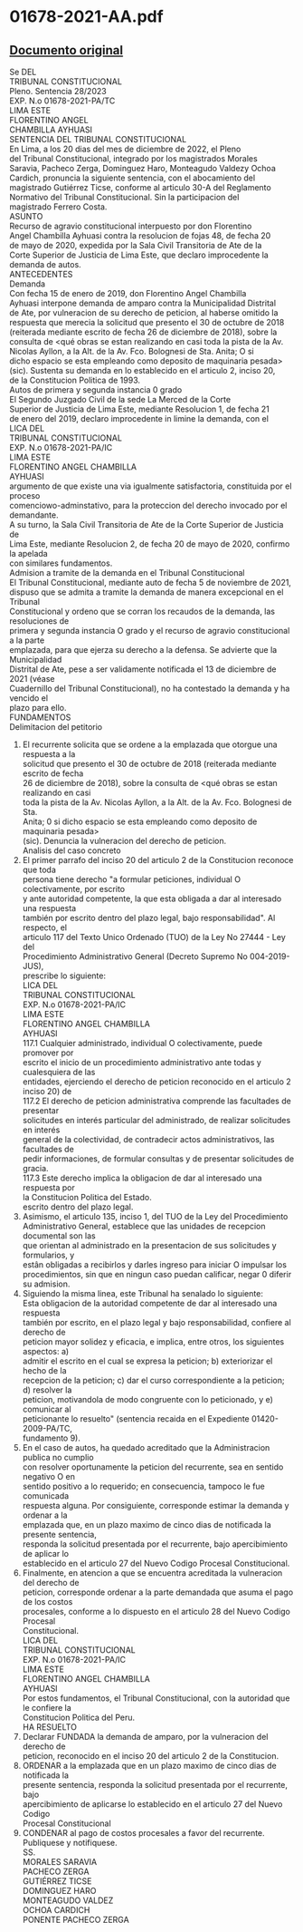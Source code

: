 
01678-2021-AA.pdf
=================
  
[Documento original](https://tc.gob.pe/jurisprudencia/2023/01678-2021-AA.pdf)  
---  
Se DEL  
TRIBUNAL CONSTITUCIONAL  
Pleno. Sentencia 28/2023  
EXP. N.o 01678-2021-PA/TC  
LIMA ESTE  
FLORENTINO ANGEL  
CHAMBILLA AYHUASI  
SENTENCIA DEL TRIBUNAL CONSTITUCIONAL  
En Lima, a los 20 dias del mes de diciembre de 2022, el Pleno  
del Tribunal Constitucional, integrado por los magistrados Morales  
Saravia, Pacheco Zerga, Dominguez Haro, Monteagudo Valdezy Ochoa  
Cardich, pronuncia la siguiente sentencia, con el abocamiento del  
magistrado Gutiérrez Ticse, conforme al articulo 30-A del Reglamento  
Normativo del Tribunal Constitucional. Sin la participacion del  
magistrado Ferrero Costa.  
ASUNTO  
Recurso de agravio constitucional interpuesto por don Florentino  
Angel Chambilla Ayhuasi contra la resolucion de fojas 48, de fecha 20  
de mayo de 2020, expedida por la Sala Civil Transitoria de Ate de la  
Corte Superior de Justicia de Lima Este, que declaro improcedente la  
demanda de autos.  
ANTECEDENTES  
Demanda  
Con fecha 15 de enero de 2019, don Florentino Angel Chambilla  
Ayhuasi interpone demanda de amparo contra la Municipalidad Distrital  
de Ate, por vulneracion de su derecho de peticion, al haberse omitido la  
respuesta que merecia la solicitud que presento el 30 de octubre de 2018  
(reiterada mediante escrito de fecha 26 de diciembre de 2018), sobre la  
consulta de <qué obras se estan realizando en casi toda la pista de la Av.  
Nicolas Ayllon, a la Alt. de la Av. Fco. Bolognesi de Sta. Anita; O si  
dicho espacio se esta empleando como deposito de maquinaria pesada>  
(sic). Sustenta su demanda en lo establecido en el articulo 2, inciso 20,  
de la Constitucion Politica de 1993.  
Autos de primera y segunda instancia 0 grado  
El Segundo Juzgado Civil de la sede La Merced de la Corte  
Superior de Justicia de Lima Este, mediante Resolucion 1, de fecha 21  
de enero del 2019, declaro improcedente in limine la demanda, con el  
LICA DEL  
TRIBUNAL CONSTITUCIONAL  
EXP. N.o 01678-2021-PA/IC  
LIMA ESTE  
FLORENTINO ANGEL CHAMBILLA  
AYHUASI  
argumento de que existe una via igualmente satisfactoria, constituida por el proceso  
comenciowo-adminstativo, para la proteccion del derecho invocado por el demandante.  
A su turno, la Sala Civil Transitoria de Ate de la Corte Superior de Justicia de  
Lima Este, mediante Resolucion 2, de fecha 20 de mayo de 2020, confirmo la apelada  
con similares fundamentos.  
Admision a tramite de la demanda en el Tribunal Constitucional  
El Tribunal Constitucional, mediante auto de fecha 5 de noviembre de 2021,  
dispuso que se admita a tramite la demanda de manera excepcional en el Tribunal  
Constitucional y ordeno que se corran los recaudos de la demanda, las resoluciones de  
primera y segunda instancia O grado y el recurso de agravio constitucional a la parte  
emplazada, para que ejerza su derecho a la defensa. Se advierte que la Municipalidad  
Distrital de Ate, pese a ser validamente notificada el 13 de diciembre de 2021 (véase  
Cuadernillo del Tribunal Constitucional), no ha contestado la demanda y ha vencido el  
plazo para ello.  
FUNDAMENTOS  
Delimitacion del petitorio  
1. El recurrente solicita que se ordene a la emplazada que otorgue una respuesta a la  
solicitud que presento el 30 de octubre de 2018 (reiterada mediante escrito de fecha  
26 de diciembre de 2018), sobre la consulta de <qué obras se estan realizando en casi  
toda la pista de la Av. Nicolas Ayllon, a la Alt. de la Av. Fco. Bolognesi de Sta.  
Anita; 0 si dicho espacio se esta empleando como deposito de maquinaria pesada>  
(sic). Denuncia la vulneracion del derecho de peticion.  
Analisis del caso concreto  
2. El primer parrafo del inciso 20 del articulo 2 de la Constitucion reconoce que toda  
persona tiene derecho "a formular peticiones, individual O colectivamente, por escrito  
y ante autoridad competente, la que esta obligada a dar al interesado una respuesta  
también por escrito dentro del plazo legal, bajo responsabilidad". Al respecto, el  
articulo 117 del Texto Unico Ordenado (TUO) de la Ley No 27444 - Ley del  
Procedimiento Administrativo General (Decreto Supremo No 004-2019-JUS),  
prescribe lo siguiente:  
LICA DEL  
TRIBUNAL CONSTITUCIONAL  
EXP. N.o 01678-2021-PA/IC  
LIMA ESTE  
FLORENTINO ANGEL CHAMBILLA  
AYHUASI  
117.1 Cualquier administrado, individual O colectivamente, puede promover por  
escrito el inicio de un procedimiento administrativo ante todas y cualesquiera de las  
entidades, ejerciendo el derecho de peticion reconocido en el articulo 2 inciso 20) de  
117.2 El derecho de peticion administrativa comprende las facultades de presentar  
solicitudes en interés particular del administrado, de realizar solicitudes en interés  
general de la colectividad, de contradecir actos administrativos, las facultades de  
pedir informaciones, de formular consultas y de presentar solicitudes de gracia.  
117.3 Este derecho implica la obligacion de dar al interesado una respuesta por  
la Constitucion Politica del Estado.  
escrito dentro del plazo legal.  
3. Asimismo, el articulo 135, inciso 1, del TUO de la Ley del Procedimiento  
Administrativo General, establece que las unidades de recepcion documental son las  
que orientan al administrado en la presentacion de sus solicitudes y formularios, y  
estân obligadas a recibirlos y darles ingreso para iniciar O impulsar los  
procedimientos, sin que en ningun caso puedan calificar, negar 0 diferir su admision.  
4. Siguiendo la misma linea, este Tribunal ha senalado lo siguiente:  
Esta obligacion de la autoridad competente de dar al interesado una respuesta  
también por escrito, en el plazo legal y bajo responsabilidad, confiere al derecho de  
peticion mayor solidez y eficacia, e implica, entre otros, los siguientes aspectos: a)  
admitir el escrito en el cual se expresa la peticion; b) exteriorizar el hecho de la  
recepcion de la peticion; c) dar el curso correspondiente a la peticion; d) resolver la  
peticion, motivandola de modo congruente con lo peticionado, y e) comunicar al  
peticionante lo resuelto" (sentencia recaida en el Expediente 01420-2009-PA/TC,  
fundamento 9).  
5. En el caso de autos, ha quedado acreditado que la Administracion publica no cumplio  
con resolver oportunamente la peticion del recurrente, sea en sentido negativo O en  
sentido positivo a lo requerido; en consecuencia, tampoco le fue comunicada  
respuesta alguna. Por consiguiente, corresponde estimar la demanda y ordenar a la  
emplazada que, en un plazo maximo de cinco dias de notificada la presente sentencia,  
responda la solicitud presentada por el recurrente, bajo apercibimiento de aplicar lo  
establecido en el articulo 27 del Nuevo Codigo Procesal Constitucional.  
6. Finalmente, en atencion a que se encuentra acreditada la vulneracion del derecho de  
peticion, corresponde ordenar a la parte demandada que asuma el pago de los costos  
procesales, conforme a lo dispuesto en el articulo 28 del Nuevo Codigo Procesal  
Constitucional.  
LICA DEL  
TRIBUNAL CONSTITUCIONAL  
EXP. N.o 01678-2021-PA/IC  
LIMA ESTE  
FLORENTINO ANGEL CHAMBILLA  
AYHUASI  
Por estos fundamentos, el Tribunal Constitucional, con la autoridad que le confiere la  
Constitucion Politica del Peru.  
HA RESUELTO  
1. Declarar FUNDADA la demanda de amparo, por la vulneracion del derecho de  
peticion, reconocido en el inciso 20 del articulo 2 de la Constitucion.  
2. ORDENAR a la emplazada que en un plazo maximo de cinco dias de notificada la  
presente sentencia, responda la solicitud presentada por el recurrente, bajo  
apercibimiento de aplicarse lo establecido en el articulo 27 del Nuevo Codigo  
Procesal Constitucional  
3. CONDENAR al pago de costos procesales a favor del recurrente.  
Publiquese y notifiquese.  
SS.  
MORALES SARAVIA  
PACHECO ZERGA  
GUTIÉRREZ TICSE  
DOMINGUEZ HARO  
MONTEAGUDO VALDEZ  
OCHOA CARDICH  
PONENTE PACHECO ZERGA